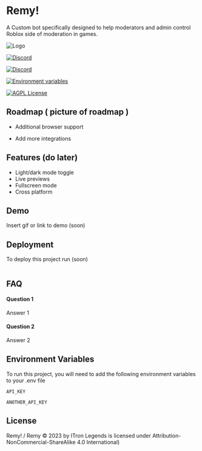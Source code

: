 # Remy! 
A Custom bot specifically designed to help moderators and admin control Roblox side of moderation in games. 



![Logo](https://cdn.discordapp.com/attachments/1121718424398221373/1158021113264230430/Picsart_23-10-01_17-41-28-154.png)



[![Discord](https://img.shields.io/badge/Discord.py-Remy-purple?logo=discord)](https://discord.com)


[![Discord](https://img.shields.io/badge/Auto%20Module%20Detection%20system-blue-purple?logo=discogs)](https://discord.com)


[![Environment variables](https://img.shields.io/badge/Supports%20Environment%20variables-Remy%202.0-purple?logo=dotenv)](https://en.m.wikipedia.org/wiki/Environment_variable#:~:text=An%20environment%20variable%20is%20a,in%20which%20a%20process%20runs.)


[![AGPL License](https://img.shields.io/badge/Attribution%20NonCommercial%20ShareAlike%204.0%20International-Remy%20Beta-purple?logo=creativecommons)](https://creativecommons.org/licenses/by-nc-sa/4.0/deed.en)


## Roadmap ( picture of roadmap )

- Additional browser support

- Add more integrations


## Features (do later)

- Light/dark mode toggle
- Live previews
- Fullscreen mode
- Cross platform


## Demo

Insert gif or link to demo (soon)


## Deployment

To deploy this project run (soon)

```soon
```


## FAQ

#### Question 1

Answer 1

#### Question 2

Answer 2


## Environment Variables

To run this project, you will need to add the following environment variables to your .env file

`API_KEY`

`ANOTHER_API_KEY`


## License

Remy! / Remy © 2023 by ITron Legends is licensed under Attribution-NonCommercial-ShareAlike 4.0 International)

